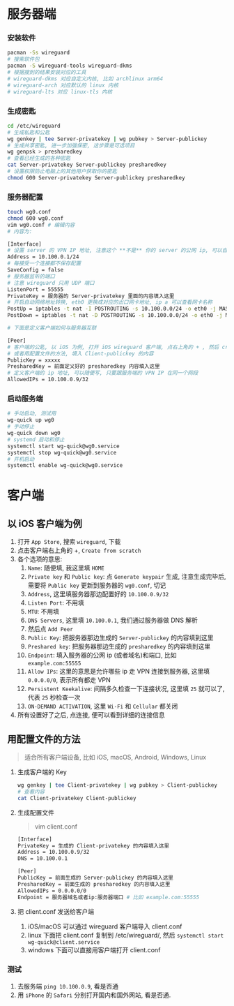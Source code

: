 # 服务器端

### 安装软件

```bash
pacman -Ss wireguard
# 搜索软件包
pacman -S wireguard-tools wireguard-dkms 
# 根据搜到的结果安装对应的工具
# wireguard-dkms 对应自定义内核, 比如 archlinux arm64
# wireguard-arch 对应默认的 linux 内核
# wireguard-lts 对应 linux-tls 内核
```
### 生成密匙

```bash
cd /etc/wireguard
# 生成私匙和公匙
wg genkey | tee Server-privatekey | wg pubkey > Server-publickey
# 生成共享密匙, 进一步加强保密, 这步骤是可选项目
wg genpsk > presharedkey
# 查看已经生成的各种密匙
cat Server-privatekey Server-publickey presharedkey
# 设置权限防止电脑上的其他用户获取你的密匙
chmod 600 Server-privatekey Server-publickey presharedkey
```

### 服务器配置

``` bash
touch wg0.conf
chmod 600 wg0.conf
vim wg0.conf # 编辑内容
# 内容为: 

[Interface]
# 设置 server 的 VPN IP 地址, 注意这个 **不是** 你的 server 的公网 ip, 可以自己定义
Address = 10.100.0.1/24
# 每接受一个连接都不保存配置
SaveConfig = false
# 服务器监听的端口
# 注意 wireguard 只用 UDP 端口
ListenPort = 55555
PrivateKey = 服务器的 Server-privatekey 里面的内容填入这里
# 开启自动网络地址转换, eth0 更换成对应的出口网卡地址, ip a 可以查看网卡名称
PostUp = iptables -t nat -I POSTROUTING -s 10.100.0.0/24 -o eth0 -j MASQUERADE
PostDown = iptables -t nat -D POSTROUTING -s 10.100.0.0/24 -o eth0 -j MASQUERADE

# 下面是定义客户端如何与服务器互联

[Peer]
# 客户端的公匙, 以 iOS 为例, 打开 iOS wireguard 客户端, 点右上角的 + , 然后 create from scratch, 点 generate keypair, 将生成的 Public key 复制, 填入这里
# 或者用配置文件的方法, 填入 Client-publickey 的内容
PublicKey = xxxxx
PresharedKey = 前面定义好的 presharedkey 内容填入这里
# 定义客户端的 ip 地址, 可以随便写, 只要跟服务端的 VPN IP 在同一个网段
AllowedIPs = 10.100.0.9/32
```

### 启动服务端

```bash
# 手动启动, 测试用
wg-quick up wg0
# 手动停止
wg-quick down wg0
# systemd 启动和停止
systemctl start wg-quick@wg0.service
systemctl stop wg-quick@wg0.service
# 开机启动
systemctl enable wg-quick@wg0.service
```

# 客户端

## 以 iOS 客户端为例

1. 打开 `App Store`, 搜索 `wireguard`, 下载
1. 点击客户端右上角的 +, `Create from scratch`
1. 各个选项的意思:
    1. `Name`: 随便填, 我这里填 `HOME`
    1. `Private key` 和 `Public key`: 点 `Generate keypair` 生成, 注意生成完毕后, 需要将 `Public key` 更新到服务器的 `wg0.conf`, 切记
    1. `Address`, 这里填服务器那边配置好的 `10.100.0.9/32`
    1. `Listen Port`: 不用填
    1. `MTU`: 不用填
    1. `DNS Servers`, 这里填 `10.100.0.1`, 我们通过服务器做 DNS 解析
    1. 然后点 `Add Peer`
    1. `Public Key`: 把服务器那边生成的 `Server-publickey` 的内容填到这里
    1. `Preshared key`: 把服务器那边生成的 `presharedkey` 的内容填到这里
    1. `Endpoint`: 填入服务器的公网 ip (或者域名)和端口, 比如 `example.com:55555`
    1. `Allow IPs`: 这里的意思是允许哪些 ip 走 VPN 连接到服务器, 这里填 `0.0.0.0/0`, 表示所有都走 VPN
    1. `Persistent Keekalive`: 间隔多久检查一下连接状况, 这里填 `25` 就可以了, 代表 `25` 秒检查一次
    1. `ON-DEMAND ACTIVATION`, 这里 `Wi-Fi` 和 `Cellular` 都关闭
1. 所有设置好了之后, 点连接, 便可以看到详细的连接信息

## 用配置文件的方法

> 适合所有客户端设备, 比如 iOS, macOS, Android, Windows, Linux

1. 生成客户端的 Key 
    ```bash
    wg genkey | tee Client-privatekey | wg pubkey > Client-publickey
    # 查看内容
    cat Client-privatekey Client-publickey
    ```
1. 生成配置文件
    > vim client.conf

    ```bash
    [Interface]
    PrivateKey = 生成的 Client-privatekey 的内容填入这里
    Address = 10.100.0.9/32
    DNS = 10.100.0.1

    [Peer]
    PublicKey = 前面生成的 Server-publickey 的内容填入这里
    PresharedKey = 前面生成的 presharedkey 的内容填入这里
    AllowedIPs = 0.0.0.0/0
    Endpoint = 服务器域名或者ip:服务器端口 # 比如 example.com:55555
    ```
1. 把 client.conf 发送给客户端
    1. iOS/macOS 可以通过 wireguard 客户端导入 client.conf
    1. linux 下面把 client.conf 复制到 /etc/wireguard/, 然后 `systemctl start wg-quick@client.service`
    1. windows 下面可以直接用客户端打开 client.conf

### 测试

1. 去服务端 `ping 10.100.0.9`, 看是否通
1. 用 `iPhone` 的 `Safari` 分别打开国内和国外网站, 看是否通.
